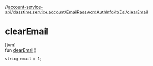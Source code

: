 //[account-service-api](../../../../index.md)/[classtime.service.account](../../index.md)/[EmailPasswordAuthInfoKt](../index.md)/[Dsl](index.md)/[clearEmail](clear-email.md)

# clearEmail

[jvm]\
fun [clearEmail](clear-email.md)()

<code>string email = 1;</code>

